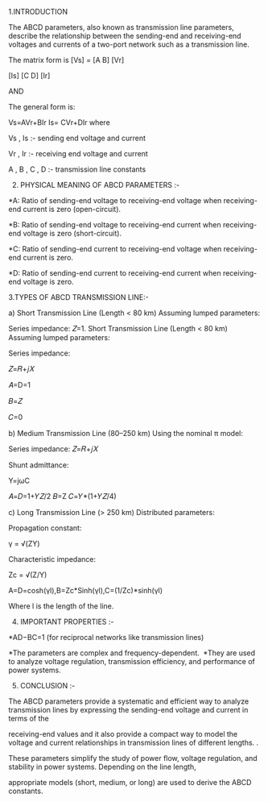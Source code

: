 1.INTRODUCTION

The ABCD parameters, also known as transmission line parameters, describe the relationship between the sending-end and receiving-end voltages and currents of a two-port network such as a transmission line.

The matrix form is 
[Vs]   =   [A  B]   [Vr]

[Is]       [C  D]   [Ir]

AND 

The general form is:

Vs=AVr+BIr
Is= CVr+DIr
where

Vs , Is :- sending  end  voltage  and  current

Vr , Ir :- receiving  end  voltage  and  current

A , B , C , D :- transmission  line  constants

2. PHYSICAL MEANING OF ABCD PARAMETERS :-
   
*A: Ratio of sending-end voltage to receiving-end voltage when receiving-end current is zero (open-circuit).

*B: Ratio of sending-end voltage to receiving-end current when receiving-end voltage is zero (short-circuit).

*C: Ratio of sending-end current to receiving-end voltage when receiving-end current is zero.

*D: Ratio of sending-end current to receiving-end current when receiving-end voltage is zero.


3.TYPES OF ABCD TRANSMISSION LINE:-

a) Short Transmission Line (Length < 80 km)
Assuming lumped parameters:

Series impedance: 
𝑍=1. Short Transmission Line (Length < 80 km)
Assuming lumped parameters:

Series impedance: 

𝑍=𝑅+𝑗𝑋

𝐴=D=1

𝐵=𝑍

𝐶=0

b) Medium Transmission Line (80–250 km)
Using the nominal π model:

Series impedance: 
𝑍=𝑅+𝑗𝑋

Shunt admittance: 

Y=jωC

𝐴=𝐷=1+𝑌𝑍/2
𝐵=Z
𝐶=𝑌*(1+𝑌𝑍/4)

c) Long Transmission Line (> 250 km)
Distributed parameters:

Propagation constant: 

γ = √(ZY) 

Characteristic impedance:

Zc = √(Z/Y) 

A=D=cosh(γl),B=Zc*Sinh(γl),C=(1/Zc)*sinh(γl)

Where 
l is the length of the line.

4. IMPORTANT PROPERTIES :-

*AD−BC=1 (for reciprocal networks like transmission lines)

*The parameters are complex and frequency-dependent.
​
*They are used to analyze voltage regulation, transmission efficiency, and performance of power systems.

5. CONCLUSION  :-

The ABCD parameters provide a systematic and efficient way to analyze transmission lines by expressing the sending-end voltage and current in terms of the 

receiving-end values and it also  provide a compact way to model the voltage and current relationships in transmission lines of different lengths. . 

These parameters simplify the study of power flow, voltage regulation, and stability in power systems. Depending on the line length, 

appropriate models (short, medium, or long) are used to derive the ABCD constants.




